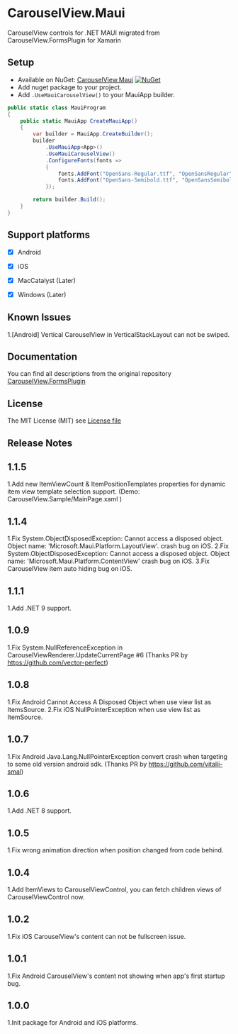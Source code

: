 # CarouselView.Maui

CarouselView controls for .NET MAUI migrated from CarouselView.FormsPlugin for Xamarin


## Setup
* Available on NuGet: [CarouselView.Maui](http://www.nuget.org/packages/CarouselView.Maui) [![NuGet](https://img.shields.io/nuget/v/CarouselView.Maui.svg?label=NuGet)](https://www.nuget.org/packages/CarouselView.Maui)
* Add nuget package to your project.
* Add ```.UseMauiCarouselView()``` to your MauiApp builder.

```csharp
public static class MauiProgram
{
    public static MauiApp CreateMauiApp()
    {
        var builder = MauiApp.CreateBuilder();
        builder
            .UseMauiApp<App>()
            .UseMauiCarouselView()
            .ConfigureFonts(fonts =>
            {
                fonts.AddFont("OpenSans-Regular.ttf", "OpenSansRegular");
                fonts.AddFont("OpenSans-Semibold.ttf", "OpenSansSemibold");
            });

        return builder.Build();
    }
}
```


## Support platforms

- [x] Android      
- [x] iOS          
- [x] MacCatalyst  (Later)
- [x] Windows      (Later)


## Known Issues

1.[Android] Vertical CarouselView in VerticalStackLayout can not be swiped.


## Documentation

You can find all descriptions from the original repository 
[CarouselView.FormsPlugin](https://github.com/alexrainman/CarouselView)


## License
The MIT License (MIT) see [License file](LICENSE)


## Release Notes

## 1.1.5

1.Add new ItemViewCount & ItemPositionTemplates properties for dynamic item view template selection support. (Demo: CarouselView.Sample/MainPage.xaml )

## 1.1.4

1.Fix System.ObjectDisposedException: Cannot access a disposed object. Object name: 'Microsoft.Maui.Platform.LayoutView'. crash bug on iOS.
2.Fix System.ObjectDisposedException: Cannot access a disposed object. Object name: 'Microsoft.Maui.Platform.ContentView' crash bug on iOS.
3.Fix CarouselView item auto hiding bug on iOS.

## 1.1.1

1.Add .NET 9 support.

## 1.0.9

1.Fix System.NullReferenceException in CarouselViewRenderer.UpdateCurrentPage #6 (Thanks PR by https://github.com/vector-perfect)

## 1.0.8

1.Fix Android Cannot Access A Disposed Object when use view list as ItemsSource.
2.Fix iOS NullPointerException when use view list as ItemSource.

## 1.0.7

1.Fix Android Java.Lang.NullPointerException convert crash when targeting to some old version android sdk. (Thanks PR by https://github.com/vitalii-smal)

## 1.0.6

1.Add .NET 8 support.

## 1.0.5

1.Fix wrong animation direction when position changed from code behind.

## 1.0.4

1.Add ItemViews to CarouselViewControl, you can fetch children views of CarouselViewControl now.

## 1.0.2

1.Fix iOS CarouselView's content can not be fullscreen issue.

## 1.0.1

1.Fix Android CarouselView's content not showing when app's first startup bug.

## 1.0.0

1.Init package for Android and iOS platforms.
